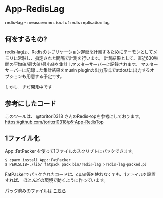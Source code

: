 App-RedisLag
============
redis-lag -  measurement tool of redis replication lag.


何をするもの?
-------------

redis-lagは、Redisのレプリケーション遅延を計測するためにデーモンとしてメモリに常駐し、指定された間隔で計測を行います。
計測結果として、直近630秒間の平均値/最大値/最小値を集計しマスターサーバーに記録されます。
マスターサーバーに記録した集計結果をmunin pluginの出力形式でstdoutに出力するオプションも用意する予定です。

しかし、まだ開発中です...


参考にしたコード
----------------

このツールは、 @toritori0318 さんのRedis-topを参考にしております。
https://github.com/toritori0318/p5-App-RedisTop

1ファイル化
-----------

App::FatPacker を使って1ファイルのスクリプトにパックできます。

```
$ cpanm install App::FatPacker
$ PERL5LIB=./lib/ fatpack pack bin/redis-lag >redis-lag-packed.pl
```

FatPackerでパックされたコードは、cpan等を使わなくても、1ファイルを設置すれば、
ほとんどの環境で動くように作っています。

パック済みのファイルは [こちら](https://github.com/masahide/App-RedisLag/blob/master/redis-lag-packed.pl)
